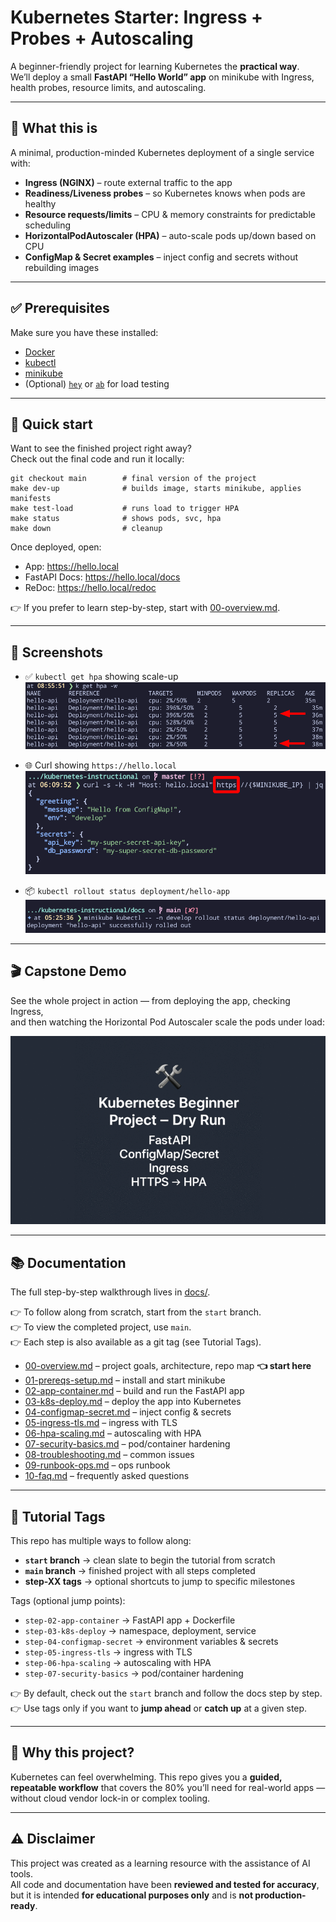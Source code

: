 # Kubernetes Starter: Ingress + Probes + Autoscaling

A beginner-friendly project for learning Kubernetes the **practical way**.  
We’ll deploy a small **FastAPI “Hello World” app** on minikube with Ingress, health probes, resource limits, and autoscaling.

---

## 🚀 What this is

A minimal, production-minded Kubernetes deployment of a single service with:

- **Ingress (NGINX)** – route external traffic to the app  
- **Readiness/Liveness probes** – so Kubernetes knows when pods are healthy  
- **Resource requests/limits** – CPU & memory constraints for predictable scheduling  
- **HorizontalPodAutoscaler (HPA)** – auto-scale pods up/down based on CPU  
- **ConfigMap & Secret examples** – inject config and secrets without rebuilding images  

---

## ✅ Prerequisites

Make sure you have these installed:

- [Docker](https://docs.docker.com/get-docker/)  
- [kubectl](https://kubernetes.io/docs/tasks/tools/)  
- [minikube](https://minikube.sigs.k8s.io/docs/start/)  
- (Optional) [`hey`](https://github.com/rakyll/hey) or [`ab`](https://httpd.apache.org/docs/2.4/programs/ab.html) for load testing  

---

## 🏃 Quick start

Want to see the finished project right away?  
Check out the final code and run it locally:

    git checkout main        # final version of the project
    make dev-up              # builds image, starts minikube, applies manifests
    make test-load           # runs load to trigger HPA
    make status              # shows pods, svc, hpa
    make down                # cleanup

Once deployed, open:

- App: https://hello.local  
- FastAPI Docs: https://hello.local/docs  
- ReDoc: https://hello.local/redoc  

👉 If you prefer to learn step-by-step, start with [00-overview.md](./docs/00-overview.md).

---

## 📸 Screenshots

- ✅ `kubectl get hpa` showing scale-up  
  ![HPA Screenshot](./docs/images/hpa.png)

- 🌐 Curl showing `https://hello.local`  
  ![Ingress Screenshot](./docs/images/ingress.png)

- 📦 `kubectl rollout status deployment/hello-app`  
  ![Rollout Screenshot](./docs/images/rollout.png)

---

## 🎬 Capstone Demo

See the whole project in action — from deploying the app, checking Ingress,  
and then watching the Horizontal Pod Autoscaler scale the pods under load:

![Project Capstone Demo](./docs/images/k8s-instructional-capstone.gif)

---

## 📚 Documentation

The full step-by-step walkthrough lives in [docs/](./docs).  

👉 To follow along from scratch, start from the `start` branch.  
👉 To view the completed project, use `main`.  
👉 Each step is also available as a git tag (see Tutorial Tags).

- [00-overview.md](./docs/00-overview.md) – project goals, architecture, repo map **👈 start here**
- [01-prereqs-setup.md](./docs/01-prereqs-setup.md) – install and start minikube  
- [02-app-container.md](./docs/02-app-container.md) – build and run the FastAPI app  
- [03-k8s-deploy.md](./docs/03-k8s-deploy.md) – deploy the app into Kubernetes  
- [04-configmap-secret.md](./docs/04-configmap-secret.md) – inject config & secrets  
- [05-ingress-tls.md](./docs/05-ingress-tls.md) – ingress with TLS  
- [06-hpa-scaling.md](./docs/06-hpa-scaling.md) – autoscaling with HPA  
- [07-security-basics.md](./docs/07-security-basics.md) – pod/container hardening  
- [08-troubleshooting.md](./docs/08-troubleshooting.md) – common issues  
- [09-runbook-ops.md](./docs/09-runbook-ops.md) – ops runbook  
- [10-faq.md](./docs/10-faq.md) – frequently asked questions

---

## 🌿 Tutorial Tags

This repo has multiple ways to follow along:

- **`start` branch** → clean slate to begin the tutorial from scratch  
- **`main` branch** → finished project with all steps completed  
- **step-XX tags** → optional shortcuts to jump to specific milestones  

Tags (optional jump points):  
- `step-02-app-container` → FastAPI app + Dockerfile  
- `step-03-k8s-deploy` → namespace, deployment, service  
- `step-04-configmap-secret` → environment variables & secrets  
- `step-05-ingress-tls` → ingress with TLS  
- `step-06-hpa-scaling` → autoscaling with HPA  
- `step-07-security-basics` → pod/container hardening  

👉 By default, check out the `start` branch and follow the docs step by step.  
👉 Use tags only if you want to **jump ahead** or **catch up** at a given step.

---

## 🙌 Why this project?

Kubernetes can feel overwhelming. This repo gives you a **guided, repeatable workflow** that covers the 80% you’ll need for real-world apps — without cloud vendor lock-in or complex tooling.

---

## ⚠️ Disclaimer

This project was created as a learning resource with the assistance of AI tools.  
All code and documentation have been **reviewed and tested for accuracy**, but it is intended **for educational purposes only** and is **not production-ready**.
